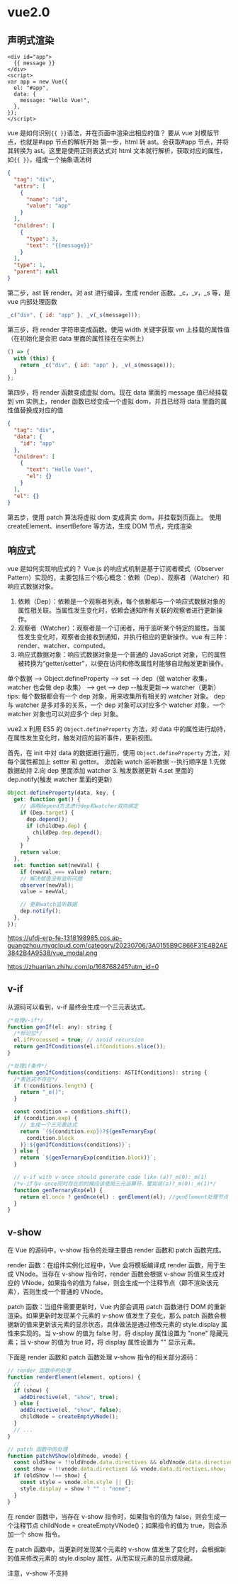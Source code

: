 # vue2.0

## 声明式渲染

```vue
<div id="app">
  {{ message }}
</div>
<script>
var app = new Vue({
  el: "#app",
  data: {
    message: "Hello Vue!",
  },
});
</script>
```

vue 是如何识别`{{ }}`语法，并在页面中渲染出相应的值？
要从 vue 对模版节点，也就是#app 节点的解析开始
第一步，html 转 ast。会获取#app 节点，并将其转换为 ast。这里是使用正则表达式对 html 文本就行解析，获取对应的属性，如`{{ }}`，组成一个抽象语法树

```json
{
  "tag": "div",
  "attrs": [
    {
      "name": "id",
      "value": "app"
    }
  ],
  "children": [
    {
      "type": 3,
      "text": "{{message}}"
    }
  ],
  "type": 1,
  "parent": null
}
```

第二步，ast 转 render。对 ast 进行编译，生成 render 函数。\_c，\_v，\_s 等，是 vue 内部处理函数

```js
_c("div", { id: "app" }, _v(_s(message)));
```

第三步，将 render 字符串变成函数。使用 width 关键字获取 vm 上挂载的属性值（在初始化是会把 data 里面的属性挂在在实例上）

```js
() => {
  with (this) {
    return _c("div", { id: "app" }, _v(_s(message)));
  }
};
```

第四步，将 render 函数变成虚拟 dom。现在 data 里面的 message 值已经挂载到 vm 实例上，render 函数已经变成一个虚拟 dom，并且已经将 data 里面的属性值替换成对应的值

```json
{
  "tag": "div",
  "data": {
    "id": "app"
  },
  "children": [
    {
      "text": "Hello Vue!",
      "el": {}
    }
  ],
  "el": {}
}
```

第五步，使用 patch 算法将虚拟 dom 变成真实 dom，并挂载到页面上。
使用 createElement、insertBefore 等方法，生成 DOM 节点，完成渲染

## 响应式

vue 是如何实现响应式的？
Vue.js 的响应式机制是基于订阅者模式（Observer Pattern）实现的，主要包括三个核心概念：依赖（Dep）、观察者（Watcher）和响应式数据对象。

1. 依赖（Dep）：依赖是一个观察者列表，每个依赖都与一个响应式数据对象的属性相关联。当属性发生变化时，依赖会通知所有关联的观察者进行更新操作。
2. 观察者（Watcher）：观察者是一个订阅者，用于监听某个特定的属性。当属性发生变化时，观察者会接收到通知，并执行相应的更新操作。vue 有三种：render、watcher、computed。
3. 响应式数据对象：响应式数据对象是一个普通的 JavaScript 对象，它的属性被转换为“getter/setter”，以便在访问和修改属性时能够自动触发更新操作。

单个数据 --> Object.defineProperty --> set --> dep（做 watcher 收集，watcher 也会做 dep 收集）
--> get --> dep --触发更新--> watcher（更新）  
tips:
每个数据都会有一个 dep 对象，用来收集所有相关的 watcher 对象。
dep 与 watcher 是多对多的关系，一个 dep 对象可以对应多个 watcher 对象，一个 watcher 对象也可以对应多个 dep 对象。

vue2.x 利用 ES5 的 `Object.defineProperty` 方法，对 data 中的属性进行劫持，在属性发生变化时，触发对应的监听事件，更新视图。

首先，在 init 中对 data 的数据进行遍历，使用 `Object.defineProperty` 方法，对每个属性都加上 setter 和 getter。
添加新 watch 监听数据 --执行顺序是 1.先做数据劫持 2.向 dep 里面添加 watcher 3. 触发数据更新 4.set 里面的 dep.notify(触发 watcher 里面的更新)

```js
Object.defineProperty(data, key, {
  get: function get() {
    // 调用depend方法进行dep和watcher双向绑定
    if (Dep.target) {
      dep.depend();
      if (childDep.dep) {
        childDep.dep.depend();
      }
    }
    return value;
  },
  set: function set(newVal) {
    if (newVal === value) return;
    // 解决赋值没有监听问题
    observer(newVal);
    value = newVal;

    // 更新watch监听数据
    dep.notify();
  },
});
```

https://ufdj-erp-fe-1318198985.cos.ap-guangzhou.myqcloud.com/category/20230706/3A0155B9C866F31E4B2AE3842B4A9538/vue_modal.png

https://zhuanlan.zhihu.com/p/168768245?utm_id=0

## v-if

从源码可以看到，v-if 最终会生成一个三元表达式。

```js
/*处理v-if*/
function genIf(el: any): string {
  /*标记位*/
  el.ifProcessed = true; // avoid recursion
  return genIfConditions(el.ifConditions.slice());
}

/*处理if条件*/
function genIfConditions(conditions: ASTIfConditions): string {
  /*表达式不存在*/
  if (!conditions.length) {
    return "_e()";
  }

  const condition = conditions.shift();
  if (condition.exp) {
    // 生成一个三元表达式
    return `(${condition.exp})?${genTernaryExp(
      condition.block
    )}:${genIfConditions(conditions)}`;
  } else {
    return `${genTernaryExp(condition.block)}`;
  }

  // v-if with v-once should generate code like (a)?_m(0):_m(1)
  /*v-if与v-once同时存在的时候应该使用三元运算符，譬如说(a)?_m(0):_m(1)*/
  function genTernaryExp(el) {
    return el.once ? genOnce(el) : genElement(el); //genElement处理节点
  }
}
```

## v-show

在 Vue 的源码中，v-show 指令的处理主要由 render 函数和 patch 函数完成。

render 函数：在组件实例化过程中，Vue 会将模板编译成 render 函数，用于生成 VNode。当存在 v-show 指令时，render 函数会根据 v-show 的值来生成对应的 VNode，如果指令的值为 false，则会生成一个注释节点（即不渲染该元素），否则生成一个普通的 VNode。

patch 函数：当组件需要更新时，Vue 内部会调用 patch 函数进行 DOM 的重新渲染。如果更新时发现某个元素的 v-show 值发生了变化，那么 patch 函数会根据新的值来更新该元素的显示状态，具体做法是通过修改元素的 style.display 属性来实现的。当 v-show 的值为 false 时，将 display 属性设置为 "none" 隐藏元素；当 v-show 的值为 true 时，将 display 属性设置为 "" 显示元素。

下面是 render 函数和 patch 函数处理 v-show 指令的相关部分源码：

```javascript
// render 函数中的处理
function renderElement(element, options) {
  // ...
  if (show) {
    addDirective(el, "show", true);
  } else {
    addDirective(el, "show", false);
    childNode = createEmptyVNode();
  }
  // ...
}

// patch 函数中的处理
function patchVShow(oldVnode, vnode) {
  const oldShow = !!oldVnode.data.directives && oldVnode.data.directives.show;
  const show = !!vnode.data.directives && vnode.data.directives.show;
  if (oldShow !== show) {
    const style = vnode.elm.style || {};
    style.display = show ? "" : "none";
  }
}
```

在 render 函数中，当存在 v-show 指令时，如果指令的值为 false，则会生成一个注释节点 childNode = createEmptyVNode()；如果指令的值为 true，则会添加一个 show 指令。

在 patch 函数中，当更新时发现某个元素的 v-show 值发生了变化时，会根据新的值来修改元素的 style.display 属性，从而实现元素的显示或隐藏。

注意，v-show 不支持 <template> 元素。因为不能通过修改元素的 display 属性来控制 <template> 元素的显示或隐藏。

## v-for

可以看到 Vue 内部会使用 \_l 函数来处理 v-for 循环，并根据不同的遍历数据类型分别做处理，返回对应数据类型的遍历结果来渲染对应节点。

```js
/*处理v-for循环 (item,index) in list */
function genFor(el: any): string {
  const exp = el.for;
  const alias = el.alias;
  // item
  const iterator1 = el.iterator1 ? `,${el.iterator1}` : "";
  // index
  const iterator2 = el.iterator2 ? `,${el.iterator2}` : "";

  if (
    process.env.NODE_ENV !== "production" &&
    maybeComponent(el) &&
    el.tag !== "slot" &&
    el.tag !== "template" &&
    !el.key
  ) {
    warn(
      `<${el.tag} v-for="${alias} in ${exp}">: component lists rendered with ` +
        `v-for should have explicit keys. ` +
        `See https://vuejs.org/guide/list.html#key for more info.`,
      true /* tip */
    );
  }

  /*标记位，避免递归*/
  // genElement 方法处理节点渲染
  el.forProcessed = true; // avoid recursion
  return (
    `_l((${exp}),` +
    `function(${alias}${iterator1}${iterator2}){` +
    `return ${genElement(el)}` +
    "})"
  );
}

export function _l(val: any, render: () => VNode): ?Array<VNode> {
  /*根据类型循环render*/
  let ret: ?Array<VNode>, i, l, keys, key;
  if (Array.isArray(val) || typeof val === "string") {
    ret = new Array(val.length);
    for (i = 0, l = val.length; i < l; i++) {
      ret[i] = render(val[i], i);
    }
  } else if (typeof val === "number") {
    ret = new Array(val);
    for (i = 0; i < val; i++) {
      ret[i] = render(i + 1, i);
    }
  } else if (isObject(val)) {
    keys = Object.keys(val);
    ret = new Array(keys.length);
    for (i = 0, l = keys.length; i < l; i++) {
      key = keys[i];
      ret[i] = render(val[key], key, i);
    }
  }
  return ret;
}
```

为什么 v-for 要设置 key？

- 为了高效的更新虚拟 DOM。
- 避免 diff 算法对不同节点识别成同一个

官网说法：
key 的特殊 attribute 主要用在 Vue 的虚拟 DOM 算法，在新旧 nodes 对比时辨识 VNodes。如果不使用 key，Vue 会使用一种最大限度减少动态元素并且尽可能的尝试就地修改/复用相同类型元素的算法。而使用 key 时，它会基于 key 的变化重新排列元素顺序，并且会移除 key 不存在的元素。
有相同父元素的子元素必须有独特的 key。重复的 key 会造成渲染错误。

从源码看

```js
/*
  判断两个VNode节点是否是同一个节点，需要满足以下条件
  key相同
  tag（当前节点的标签名）相同
  isComment（是否为注释节点）相同
  是否data（当前节点对应的对象，包含了具体的一些数据信息，是一个VNodeData类型，可以参考VNodeData类型中的数据信息）都有定义
  当标签是<input>的时候，type必须相同
*/
function sameVnode(a, b) {
  return (
    a.key === b.key &&
    a.tag === b.tag &&
    a.isComment === b.isComment &&
    isDef(a.data) === isDef(b.data) &&
    sameInputType(a, b)
  );
}
```

但在大多数情况下，v-for 遍历，不设置 key 值，也是可以正确运行的。因为即使 diff 算法判断错误，在 patchVnode 函数处理中，会根据有无子节点时做处理。
只适用于列表渲染输出的结果不依赖子组件状态或者临时 DOM 状态 (例如表单输入值) 的情况

在 Vue2.x 中, 对于 v-if/v-else/v-else-if 的各分支项 key 是必须的, 需要我们自己配置, 而且不建议使用循环的索引 index 作为 key, 相信大家都有踩到过这个 use-index-for-key 的坑了.
所以 Vue3.x 现在会自动生成唯一的 key, 不用我们手动添加了; 而如果我们还非要自己添加, 那就需要保证每个分支必须使用唯一的  key, 而不能通过故意使用相同的  key  来强制重用分支。

## $on $emit $off $once 事件监听及触发原理

初始化事件在 vm 上创建一个\_events 对象，用来存放事件。\_events 的内容如下：

```js
{
  eventName: [func1, func2, func3];
}

/*初始化事件*/
export function initEvents(vm: Component) {
  /*在vm上创建一个_events对象，用来存放事件。*/
  vm._events = Object.create(null);
  /*这个bool标志位来表明是否存在钩子，而不需要通过哈希表的方法来查找是否有钩子，这样做可以减少不必要的开销，优化性能。*/
  vm._hasHookEvent = false;
  // init parent attached events
  /*初始化父组件attach的事件*/
  const listeners = vm.$options._parentListeners;
  if (listeners) {
    updateComponentListeners(vm, listeners);
  }
}
```

### $on

$on方法用来在vm实例上监听一个自定义事件，该事件可用$emit 触发。

```javascript
Vue.prototype.$on = function (
  event: string | Array<string>,
  fn: Function
): Component {
  const vm: Component = this;

  /*如果是数组的时候，则递归$on，为每一个成员都绑定上方法*/
  if (Array.isArray(event)) {
    for (let i = 0, l = event.length; i < l; i++) {
      this.$on(event[i], fn);
    }
  } else {
    (vm._events[event] || (vm._events[event] = [])).push(fn);
    // optimize hook:event cost by using a boolean flag marked at registration
    // instead of a hash lookup
    /*这里在注册事件的时候标记bool值也就是个标志位来表明存在钩子，而不需要通过哈希表的方法来查找是否有钩子，这样做可以减少不必要的开销，优化性能。*/
    if (hookRE.test(event)) {
      vm._hasHookEvent = true;
    }
  }
  return vm;
};
```

### $once

`$once` 监听一个只能触发一次的事件，在触发以后会自动移除该事件。

```javascript
Vue.prototype.$once = function (event: string, fn: Function): Component {
  const vm: Component = this;
  function on() {
    /*在第一次执行的时候将该事件销毁*/
    vm.$off(event, on);
    /*执行注册的方法*/
    fn.apply(vm, arguments);
  }
  on.fn = fn;
  vm.$on(event, on);
  return vm;
};
```

### $off

`$off` 用来移除自定义事件

```javascript
Vue.prototype.$off = function (
  event?: string | Array<string>,
  fn?: Function
): Component {
  const vm: Component = this;
  // all
  /*如果不传参数则注销所有事件*/
  if (!arguments.length) {
    vm._events = Object.create(null);
    return vm;
  }
  // array of events
  /*如果event是数组则递归注销事件*/
  if (Array.isArray(event)) {
    for (let i = 0, l = event.length; i < l; i++) {
      this.$off(event[i], fn);
    }
    return vm;
  }
  // specific event
  const cbs = vm._events[event];
  /*Github:https://github.com/answershuto*/
  /*本身不存在该事件则直接返回*/
  if (!cbs) {
    return vm;
  }
  /*如果只传了event参数则注销该event方法下的所有方法*/
  if (arguments.length === 1) {
    vm._events[event] = null;
    return vm;
  }
  // specific handler
  /*遍历寻找对应方法并删除*/
  let cb;
  let i = cbs.length;
  while (i--) {
    cb = cbs[i];
    if (cb === fn || cb.fn === fn) {
      cbs.splice(i, 1);
      break;
    }
  }
  return vm;
};
```

### $emit

`$emit` 用来触发指定的自定义事件。

```javascript
Vue.prototype.$emit = function (event: string): Component {
  const vm: Component = this;
  if (process.env.NODE_ENV !== "production") {
    const lowerCaseEvent = event.toLowerCase();
    if (lowerCaseEvent !== event && vm._events[lowerCaseEvent]) {
      tip(
        `Event "${lowerCaseEvent}" is emitted in component ` +
          `${formatComponentName(
            vm
          )} but the handler is registered for "${event}". ` +
          `Note that HTML attributes are case-insensitive and you cannot use ` +
          `v-on to listen to camelCase events when using in-DOM templates. ` +
          `You should probably use "${hyphenate(event)}" instead of "${event}".`
      );
    }
  }
  let cbs = vm._events[event];
  if (cbs) {
    /*将类数组的对象转换成数组*/
    cbs = cbs.length > 1 ? toArray(cbs) : cbs;
    const args = toArray(arguments, 1);
    /*遍历执行*/
    for (let i = 0, l = cbs.length; i < l; i++) {
      cbs[i].apply(vm, args);
    }
  }
  return vm;
};
```

## 组件化 component

## 为什么说 VUE 没有完全遵循 MVVM 模型

像 MVVM 模型，遵循的是 VIEW 与 VM 层是双向数据绑定的，即数据驱动视图，视图改变数据触发逻辑交互。而 VUE 还有 ref 这类 API 允许在 Model 层直接操作 DOM，所以说是不符合 MVVM 模型。

像 MVC 是 C 控制层改变数据层 M，触发 V 视图层更新；V 视图层变动触发 C 层。

个人理解
MVVM 是 M <==> VM <==> V，像修改数据驱动视图，视图变动通过 watch、computed 做监听处理是 MVVM 的体现。
MVC 是 M <==> C <==> V (<==> M) ，数据变动触发 C 层逻辑交互，再通过 V 视图层更新，类似@change 等事件监听

## 生命周期钩子

源码里面是使用 `callHook(vm, 'beforeCreate')`方法来触发生命周期，在不同的操作前后比如在执行`vm._update`（视图更新）方法前后执行 beforeMount 和 mounted 钩子。

callHook 会执行 VM 实例本身的钩子函数和 mixins 里面的钩子函数，并且会在初始化时合并成一个数组，然后遍历执行。

## 模版语法解析

Vue.js 模板语法解析的流程主要包括以下几个步骤：

1. 解析：Vue.js 会将模板字符串解析成抽象语法树（AST）。
2. 静态分析：在 AST 中对模板中的静态节点进行标记，以便后续优化渲染性能。
3. 代码生成：将 AST 转换为可执行的渲染函数，返回一个纯 JavaScript 函数，并将该函数缓存起来以备复用。渲染函数接收一个“渲染上下文”对象作为参数，用于保存组件实例、作用域插槽等数据。
4. 执行渲染函数：当组件需要重新渲染时，Vue.js 会调用之前生成的渲染函数，并传入最新的渲染上下文对象，以生成最新的虚拟 DOM。
5. 生成虚拟 DOM：渲染函数会根据渲染上下文对象生成一棵新的虚拟 DOM 树。
6. 执行比对算法：Vue.js 会使用 Virtual DOM 算法将新的虚拟 DOM 树与旧的虚拟 DOM 树进行比较，找出需要更新的节点。
7. 执行更新操作：根据比对结果，Vue.js 会对需要更新的节点进行更新操作，通常是通过 DOM 操作或者使用 Diff 算法进行优化。

整个流程中，AST 的解析、代码生成和虚拟 DOM 的生成都是在组件编译时进行的，只需要在组件创建时执行一次，以后每次重新渲染时只需要执行最后三步即可。这样可以大大提高 Vue.js 的性能，并且使得组件的渲染过程更加可控和可预测。

## $watch 原理

1. 在 initState 阶段，调用 initWatch 方法进行初始化

```js
function initWatch(vm: Component, watch: Object) {
  for (const key in watch) {
    const handler = watch[key];
    /*数组则遍历进行createWatcher*/
    if (Array.isArray(handler)) {
      for (let i = 0; i < handler.length; i++) {
        createWatcher(vm, key, handler[i]);
      }
    } else {
      createWatcher(vm, key, handler);
    }
  }
}
```

2. 根据数据类型创建不同的 Watcher

```js
/*创建一个观察者Watcher*/
function createWatcher(vm: Component, key: string, handler: any) {
  let options;
  /*对对象类型进行严格检查，只有当对象是纯javascript对象的时候返回true*/
  if (isPlainObject(handler)) {
    options = handler;
    handler = handler.handler;
  }
  if (typeof handler === "string") {
    /*
        当然，也可以直接使用vm中methods的方法
    */
    handler = vm[handler];
  }
  /*用$watch方法创建一个watch来观察该对象的变化*/
  vm.$watch(key, handler, options);
}
```

3. 利用 Watcher 做数据监听，当数据赋值时，触发 set 方法，调用 dep.notify()方法，通知所有的 Watcher 对象进行更新操作，便触发 handler 回调函数。

```js
vm.prototype.$watch = function (exprOrfn, handler, options) {
  const vm = this;
  const watcher = new Watcher(vm, exprOrfn, handler, {
    ...options,
    user: true,
  });
  // 立即执行
  if (options?.immediate) {
    handler.call(vm, watcher.value);
  }
};
```

## computed 属性原理

1. 在 init 阶段，会调用 initComputed 方法，对 computed 属性进行初始化。创建 Watcher 用于后续的数据监听与更新

```js
/*初始化computed*/
function initComputed(vm: Component, computed: Object) {
  const computed = vm.$options.computed;
  let watcher = (vm._computedWatchers = {});
  for (const key in computed) {
    const userDef = computed[key];
    const getter = typeof userDef === "function" ? userDef : userDef.get;
    watcher[key] = new Watcher(vm, getter, () => {}, { lazy: true }); //lazy 避免初始运算
    defineComputed(vm, key, userDef);
  }
}
```

2. 对 get 属性进行处理，当原来数据更新时，触发 Watcher 的 update 方法，调用 dep.notify()方法，通知所有的 Watcher 对象进行更新操作，便触发 handler 回调函数。然后触发 get 方法，重新计算依赖的数据。

```js
const sharedPropertyDefinition = {};
function defineComputed(target, key, userDef) {
  if (typeof userDef === "function") {
    sharedPropertyDefinition.get = createComputedGetter(key);
  } else {
    sharedPropertyDefinition.get = createComputedGetter(key);
    sharedPropertyDefinition.set = userDef.set;
  }
  // Object.defineProperty会创建不存在的属性
  Object.defineProperty(target, key, sharedPropertyDefinition);
}
function createComputedGetter(key) {
  return function () {
    let watcher = this._computedWatchers[key];
    if (watcher) {
      //
      if (watcher.dirty) {
        // evaluate() {
        //     this.value = this.get()
        //     this.dirty = false
        // }
        // dirty赋值为false，避免重复计算，即数据缓存
        // 在updata中dirty会赋值为true，即依赖数据更新时，当触发get时，便会会重新计算，实现计算属性
        watcher.evaluate();
      }
      // 双向数据依赖收集
      if (Dep.target) {
        watcher.depend();
      }
      return watcher.value;
    }
  };
}
```

## 虚拟 DOM

引入虚拟 DOM 的好处

1. 对重复 DOM 操作有性能优化，确保 DOM 操作的性能。这里是通过 diff 算法对比新旧虚拟 DOM 树，只更新必要的 DOM 节点；还有 nextTick 等方法做优化
2. 跨平台，虚拟 DOM 可以渲染到不同平台，如 web、weex、小程序等。通过 ast 树渲染成一个抽象的 DOM 树，然后通过不同平台的 render 方法渲染成平台 DOM。
3. 打开函数式 UI 编程的大门，使得组件抽象化，使得代码更易维护。最早是 react 在 13 年提出的。

虚拟 DOM 被诟病的地方是，在某些情境下，对于一些不需要重新渲染的节点会重新渲染，如：一个组件里面有大量节点可以复用，但因为判断为是不同节点，从而重新渲染，还有比如静态节点（不含变量）
对此，VUE 做了 v-once、带编译时信息的虚拟 DOM 等等方法提高 diff 算法的性能

https://cn.vuejs.org/guide/extras/rendering-mechanism.html

无虚拟 DOM 框架，如：svelte
在编译阶段，帮我们直接把声明式代码（声明式代码是一种以描述目标状态为主导的编程风格，其中开发者主要关注于“做什么”而非“如何做”。）转化为更加高效的命令式代码（命令式代码是一种非常常见的编程风格，它的主要特点是通过一条条命令来描述一个计算机程序的执行过程。通常情况下，命令式代码使用一系列指令来改变计算机的状态，以实现程序的功能。），并且减少了运行时代码

从编译后代码可以看到 vue 打包后还会引入 c\h\n 等等的内部编译函数，而 svelte 只有对 createElement 等原生操作方法的封装。所以说 react、vue 是运行时框架，scelte 是编译时框架

虚拟 DOM 框架和无虚拟 DOM 框架，都可以实现 UI 驱动的编程方式，即数据驱动视图

对于国内来说，虚拟 DOM 框架更合适，因为虚拟 DOM 框架可以实现小程序跨平台，而小程序跨平台是前端框架发展的大趋势。因为小程序是不能直接操作 DOM 的，在这块虚拟 DOM 框架就很有优势，svelte 打包产物是对 DOM 的操作 api。还有对于 jsx 的支持也是虚拟 DOM 框架的优势，像 taro3 也是升级成 vdom 模式，uniapp 更是不支持 jsx 开发小程序。（uni-app 能编译时跨端是因为 vue template 和小程序 template 基本一致）。要在实现一套 runtime 也不是不可行，可代价就太大了，得不偿失且性能难说。

## watcher 收集 dep 的原因

1. 监听 watcher，便于解除 watcher 的订阅，当有监听是废弃时，要去掉对应的 watcher
2. 计算 watcher，为了让这些 dep 能够有机会收集渲染 watcher，计算属性的依赖可能并不会在页面渲染的时候用到，修改对应依赖。触发更新时，dep 会遍历所有 watcher，收集 dep 是为了避免 dep 里面没有对应的 watcher，导致无法触发更新（因为在渲染上是没有的）
3. 渲染 watcher，便于解除 watcher 的订阅

## 为什么 v-for 和 v-if 不能一起用

当 v-for 和 v-if 同时存在于同一个元素上时，v-for 具有更高的优先级，它会先执行循环遍历，并将元素和子组件重复渲染多次。在每次循环迭代过程中，v-if 会再次进行条件判断。
从源码上看，处理 v-for 会优先于 v-if。

```js
function genElement(el: ASTElement): string {
  if (el.staticRoot && !el.staticProcessed) {
    /*处理static静态节点*/
    return genStatic(el);
  } else if (el.once && !el.onceProcessed) {
    /*处理v-once*/
    return genOnce(el);
  } else if (el.for && !el.forProcessed) {
    /*处理v-for*/
    return genFor(el);
  } else if (el.if && !el.ifProcessed) {
    /*处理v-if*/
    return genIf(el);
  } else if (el.tag === "template" && !el.slotTarget) {
    /*处理template*/
    return genChildren(el) || "void 0";
  } else if (el.tag === "slot") {
    /*处理slot*/
    return genSlot(el);
  } else {
    // component or element
    /*处理组件或元素*/
    let code;
    if (el.component) {
      code = genComponent(el.component, el);
    } else {
      const data = el.plain ? undefined : genData(el);

      const children = el.inlineTemplate ? null : genChildren(el, true);
      code = `_c('${el.tag}'${
        data ? `,${data}` : "" // data
      }${
        children ? `,${children}` : "" // children
      })`;
    }
    // module transforms
    for (let i = 0; i < transforms.length; i++) {
      code = transforms[i](el, code);
    }
    return code;
  }
}
```

